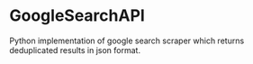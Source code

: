 # GoogleSearchAPI
Python implementation of google search scraper which returns deduplicated results in json format.
